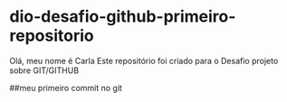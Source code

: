 # dio-desafio-github-primeiro-repositorio
Olá, meu nome é Carla
Este repositório foi criado para o Desafio projeto sobre GIT/GITHUB

##meu primeiro commit no git

